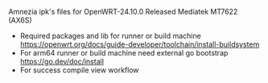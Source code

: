 Amnezia ipk's files for OpenWRT-24.10.0 Released Mediatek MT7622 (AX6S)

- Required packages and lib for runner or build machine https://openwrt.org/docs/guide-developer/toolchain/install-buildsystem
- For arm64 runner or build machine need external go bootstrap https://go.dev/doc/install 
- For success compile view workflow
